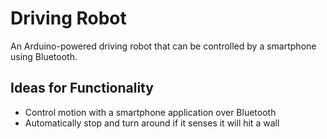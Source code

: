 # Driving Robot
An Arduino-powered driving robot that can be controlled by a smartphone using Bluetooth.


## Ideas for Functionality

- Control motion with a smartphone application over Bluetooth
- Automatically stop and turn around if it senses it will hit a wall

